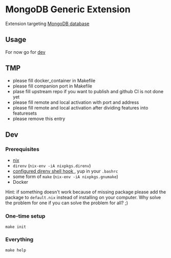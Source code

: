 # MongoDB Generic Extension
Extension targeting [MongoDB database](https://docs.mongodb.com/)

## Usage
For now go for [dev](#dev)

## TMP
- please fill docker_container in Makefile
- please fill companion port in Makefile
- plase fill upstream repo if you want to publish and github CI is not done yet
- please fill remote and local activation with port and address
- please fill remote and local activation after dividing features into featuresets
- please remove this entry

## Dev

### Prerequisites
- [nix](https://nixos.org/nix/manual/#chap-installation)
- `direnv` (`nix-env -iA nixpkgs.direnv`)
- [configured direnv shell hook ](https://direnv.net/docs/hook.html), yup in your `.bashrc`
- some form of `make` (`nix-env -iA nixpkgs.gnumake`)
- Docker

Hint: if something doesn't work because of missing package please add the package to `default.nix` instead of installing on your computer. Why solve the problem for one if you can solve the problem for all? ;)

### One-time setup
```
make init
```

### Everything
```
make help
```
